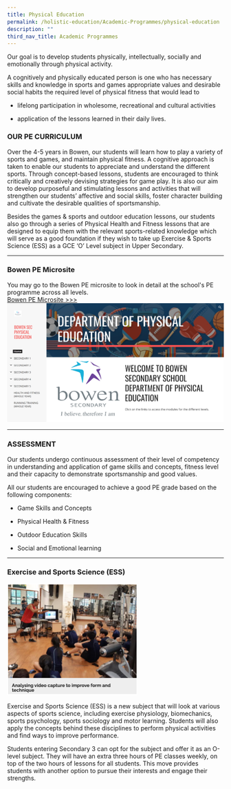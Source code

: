 ```yaml
---
title: Physical Education
permalink: /holistic-education/Academic-Programmes/physical-education
description: ""
third_nav_title: Academic Programmes
---
```

Our goal is to develop students physically, intellectually, socially and emotionally through physical activity.      

A cognitively and physically educated person is one who has necessary skills and knowledge in sports and games appropriate values and desirable social habits the required level of physical fitness that would lead to

*   lifelong participation in wholesome, recreational and cultural activities  
    
*   application of the lessons learned in their daily lives.

### OUR PE CURRICULUM

Over the 4-5 years in Bowen, our students will learn how to play a variety of sports and games, and maintain physical fitness. A cognitive approach is taken to enable our students to appreciate and understand the different sports. Through concept-based lessons, students are encouraged to think critically and creatively devising strategies for game play. It is also our aim to develop purposeful and stimulating lessons and activities that will strengthen our students’ affective and social skills, foster character building and cultivate the desirable qualities of sportsmanship.      

Besides the games & sports and outdoor education lessons, our students also go through a series of Physical Health and Fitness lessons that are designed to equip them with the relevant sports-related knowledge which will serve as a good foundation if they wish to take up Exercise & Sports Science (ESS) as a GCE ‘O’ Level subject in Upper Secondary.

------

### Bowen PE Microsite

You may go to the Bowen PE microsite to look in detail at the school's PE programme across all levels.  
[Bowen PE Microsite >>>](https://sites.google.com/bws.edu.sg/bowenpe)
![](/images/Bowen%20PE%20microsite.png)

------

### ASSESSMENT

Our students undergo continuous assessment of their level of competency in understanding and application of game skills and concepts, fitness level and their capacity to demonstrate sportsmanship and good values. 


All our students are encouraged to achieve a good PE grade based on the following components:

*   Game Skills and Concepts  
    
*   Physical Health & Fitness  
    
*   Outdoor Education Skills  
    
*   Social and Emotional learning

------
### Exercise and Sports Science (ESS)
<img src="/images/PE%201.png" 
     style="width:60%">

Exercise and Sports Science (ESS) is a new subject that will look at various aspects of sports science, including exercise physiology, biomechanics, sports psychology, sports sociology and motor learning. Students will also apply the concepts behind these disciplines to perform physical activities and find ways to improve performance.

Students entering Secondary 3 can opt for the subject and offer it as an O-level subject. They will have an extra three hours of PE classes weekly, on top of the two hours of lessons for all students. This move provides students with another option to pursue their interests and engage their strengths.
